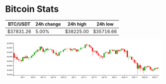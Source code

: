# Bitcoin Stats

BTC/USDT|24h change|24h high|24h low|
|---|---|---|---|
|$37831.26|5.00%|$38225.00|$35716.66|

<img src="./chart.svg">
